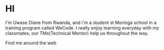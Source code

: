 # HI

I'm Uwase Diane from Rwanda, and i'm a student st Moringa school in a training program called WeCode. I really enjoy learning everyday with my classmates, our TMs(Technical Mentor) help us throughout the way. 

Find me around the web